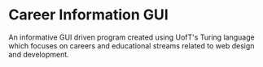 # Career Information GUI 
An informative GUI driven program created using UofT's Turing language which focuses on careers and educational
streams related to web design and development.